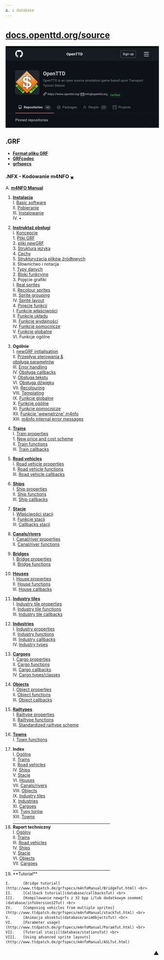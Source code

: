 ```yaml
---
∆. : database
--- 
```

# [docs.openttd.org/source](http://docs.openttd.org/source/index.html)
 ![ottd](github-openttd.gif "OpenTTD")
## .GRF 
- **[Format pliku GRF ](https://github.com/extrazi/pl_m4nfo/wiki/formatGRF)** <br>
- **[GRFcodec](wiki/GRFcodec)** <br>
- **[grfspecs](http://www.ttdpatch.de/grfspecs/ )**

### .NFX - Kodowanie m4NFO <span title="przewinięcie na spód strony">[<small><sub>▼</sub></small>](index.md#spod)</span> 
A.		[**m4NFO Manual** ](database/m4NFOmanual) <br>
<!-- . . . . . . . . . . . . . . . . . . . . . . . . . . . . . . . . . . . -->
 1.	[**Instalacja**](database/installation) <br>
	I.		[Basic software](database/basic) <br>
	II.		[Pobieranie](database/download) <br>
	III.	[Instalowanie](database/instal) <br>
	IV.		• <br>
<!-- . . . . . . . . . . . . . . . . . instruktaż . . . . . . . . . . . . -->
 2.	[**Instruktaż obsługi**](database/instrukcja) <br>
	I.	[Koncepcje](database/basiConcepts ) <br>
		1.	[Pliki GRF](database/basiConcepts#grf-files) <br>
		2.	[pliki newGRF](database/basiConcepts#newgrf-files) <br>
		3.	[Struktura języka](database/basiConcepts#m4nfo-language-structure) <br>
		4.	[Cechy](database/basiConcepts#features) <br>
		5.	[Strukturyzacja plików źródłowych](database/basiConcepts#structuring) <br>
	II.	Słownictwo i notacja <br>
		1.	[Typy danych](database/dataTypes) <br>
		2.	[Bloki funkcyjne](database/functionBlocks) <br>
		3.	Pojęcie grafiki <br>
			I.		[Real sprites](database/realSprites) <br>
			II.		[Recolour sprites](http://www.ttdpatch.de/grfspecs/m4nfoManual/RecolourSprites.html) <br>
			III.	[Sprite grouping](http://www.ttdpatch.de/grfspecs/m4nfoManual/SpriteGrouping.html) <br>
			IV.		[Sprite layout](http://www.ttdpatch.de/grfspecs/m4nfoManual/SpriteLayout.html) <br>
		4.	[Pojęcie funkcji](database/conceptFunctions) <br>
			I.		[Funkcje właściwości](database/conceptFunctions#propertyfunctions) <br>
			II.		[Funkcje układu](database/conceptFunctions#layoutfunctions) <br>
			III.	[Funkcje wydajności](database/conceptFunctions#performancefunctions) <br>
			IV.		[Funkcje pomocnicze](database/conceptFunctions#auxiliaryfunctions) <br>
			V.		[Funkcje globalne](database/conceptFunctions#globalfunctions) <br>
			VI.		Funkcje ogólne <br>
<!-- . . . . . . . . . . . . . . . . . Ogólne  . . . . . . . . . . . . . -->
 3.	**Ogólnie** <br>
	I.		[newGRF initialisation](database/initialisation)  
	II.		[<span title="Flow of control">Przepływ sterowania</span> & <br /> obsługa parametrów](database/flowOfControl)  
	III.	[Error handling](http://www.ttdpatch.de/grfspecs/m4nfoManual/ErrorHandling.html) <br>
	IV.		[Obsługa callbacks](database/handlingCallbacks) <br>
	V.		[Obsługa tekstu](database/textHandling ) <br>
	VI.		[Obsługa dźwięku](database/soundHandling) <br>
	VII.	[Recolouring](http://www.ttdpatch.de/grfspecs/m4nfoManual/RecolouringFunctions.html) <br>
	VIII.	[Templating](http://www.ttdpatch.de/grfspecs/m4nfoManual/Templating.html) <br>
	IX.		[Funkcje globalne](database/globalFunctions) <br>
	X.		[Funkcje ogólne](database/generalFunctions) <br>
	XI.		[Funkcje pomocnicze](database/auxFunctions) <br>
	XII.	[Funkcje <span title=internal >'wewnętrzne'</span> m4nfo](database/m4nfoInternalFunctions) <br>
	XIII.	[m4nfo internal error messages](http://www.ttdpatch.de/grfspecs/m4nfoManual/m4nfoInternalErrors.html) <br>
<!-- . . . . . . . . . . . . . . . . . Koleje . . . . . . . . . . . . . . -->
 4.	[**Trains**](http://www.ttdpatch.de/grfspecs/m4nfoManual/Trains.html) <br>
	I.		[Train properties](http://www.ttdpatch.de/grfspecs/m4nfoManual/TrainProperties.html) <br>
		1.	[New price and cost scheme](http://www.ttdpatch.de/grfspecs/m4nfoManual/PriceCost.html) <br>
	II.		[Train functions](http://www.ttdpatch.de/grfspecs/m4nfoManual/TrainFunctions.html) <br>
	III.	[Train callbacks](http://www.ttdpatch.de/grfspecs/m4nfoManual/TrainCallbacks.html)  
<!-- . . . . . . . . . . . . . . . . . Pojazdy drogowe . . . . . . . . . -->
 5.	[**Road vehicles**](http://www.ttdpatch.de/grfspecs/m4nfoManual/rvs.html) <br>
	I.		[Road vehicle properties](http://www.ttdpatch.de/grfspecs/m4nfoManual/rvsProperties.html) <br>
	II.		[Road vehicle functions](http://www.ttdpatch.de/grfspecs/m4nfoManual/rvsFunctions.html) <br>
	III.	[Road vehicle callbacks](http://www.ttdpatch.de/grfspecs/m4nfoManual/rvsCallbacks.html) <br>
<!-- . . . . . . . . . . . . . . . . . Statki  . . . . . . . . . . . . . -->
 6.	[**Ships**](http://www.ttdpatch.de/grfspecs/m4nfoManual/Ships.html) <br>
	I.		[Ship properties](http://www.ttdpatch.de/grfspecs/m4nfoManual/ShipProperties.html)  
	II.		[Ship functions](http://www.ttdpatch.de/grfspecs/m4nfoManual/ShipFunctions.html) <br>
	III.	[Ship callbacks](http://www.ttdpatch.de/grfspecs/m4nfoManual/ShipCallbacks.html) <br>
<!-- . . . . . . . . . . . . . . . . . Stacje  . . . . . . . . . . . . . -->
 7. [**Stacje**](database/stations) <br>
	I.		[Właściwości stacji](database/stationProperties) <br>
	II.		[Funkcje stacji](database/stationFunctions) <br>
	III.	[Callbacks stacji](database/stationCallbacks)  
<!-- . . . . . . . . . . . . . . . . . Kanały . . . . . . . . . . . . . . -->
 8.	[**Canals/rivers**](http://www.ttdpatch.de/grfspecs/m4nfoManual/Canals.html) <br>
	I.	[Canal/river properties](http://www.ttdpatch.de/grfspecs/m4nfoManual/CanalProperties.html) <br>
	II.	[Canal/river functions](http://www.ttdpatch.de/grfspecs/m4nfoManual/CanalFunctions.html)  
<!-- . . . . . . . . . . . . . . . . . Mosty . . . . . . . . . . . . . . . -->
 9.	[**Bridges**](http://www.ttdpatch.de/grfspecs/m4nfoManual/Bridges.html) <br>
	I.	[Bridge properties](http://www.ttdpatch.de/grfspecs/m4nfoManual/BridgeProperties.html) <br>
	II.	[Bridge functions](http://www.ttdpatch.de/grfspecs/m4nfoManual/BridgeFunctions.html)  
<!-- . . . . . . . . . . . . . . . . . Domy . . . . . . . . . . . . . . . . -->
 10.	[**Houses**](http://www.ttdpatch.de/grfspecs/m4nfoManual/Houses.html) <br>
	I.		[House properties](http://www.ttdpatch.de/grfspecs/m4nfoManual/HouseProperties.html) <br>
	II.		[House functions](http://www.ttdpatch.de/grfspecs/m4nfoManual/HouseFunctions.html) <br>
	III.	[House callbacks](http://www.ttdpatch.de/grfspecs/m4nfoManual/HouseCallbacks.html)  
<!-- . . . . . . . . . . . . . . . . . kafle btanży . . . . . . . . . . . . -->
 11.	[**Industry tiles**](http://www.ttdpatch.de/grfspecs/m4nfoManual/Industrytiles.html) <br>
	I.		[Industry tile properties](http://www.ttdpatch.de/grfspecs/m4nfoManual/IndustrytileProperties.html) <br>
	II.		[Industry tile functions](http://www.ttdpatch.de/grfspecs/m4nfoManual/IndustrytileFunctions.html) <br>
	III.	[Industry tile callbacks](http://www.ttdpatch.de/grfspecs/m4nfoManual/IndustrytileCallbacks.html) <br>
<!-- . . . . . . . . . . . . . . . . . branże . . . . . . . . . . . . . . . -->
 12.	[**Industries**](http://www.ttdpatch.de/grfspecs/m4nfoManual/Industries.html) <br>
	I.		[Industry properties](http://www.ttdpatch.de/grfspecs/m4nfoManual/IndustryProperties.html) <br>
	II.		[Industry functions](http://www.ttdpatch.de/grfspecs/m4nfoManual/IndustryFunctions.html) <br>
	III.	[Industry callbacks](http://www.ttdpatch.de/grfspecs/m4nfoManual/IndustryCallbacks.html) <br>
	IV.		[Industry types](http://www.ttdpatch.de/grfspecs/m4nfoManual/IndustryTypes.html)  
<!-- . . . . . . . . . . . . . . . . . Ładunki. . . . . . . . . . . . . . . -->
 13.	[**Cargoes**](http://www.ttdpatch.de/grfspecs/m4nfoManual/Cargoes.html) <br>
	I.		[Cargo properties](http://www.ttdpatch.de/grfspecs/m4nfoManual/CargoProperties.html) <br>
	II.		[Cargo functions](http://www.ttdpatch.de/grfspecs/m4nfoManual/CargoFunctions.html) <br>
	III.	[Cargo callbacks](http://www.ttdpatch.de/grfspecs/m4nfoManual/CargoCallbacks.html) <br>
	IV.		[Cargo types/classes](http://www.ttdpatch.de/grfspecs/m4nfoManual/CargoTypes.html) <br>
<!-- . . . . . . . . . . . . . . . . . Obiekty . . . . . . . . . . . . . . . -->
 14.	[**Objects**](http://www.ttdpatch.de/grfspecs/m4nfoManual/Objects.html) <br>
	I.		[Object properties](http://www.ttdpatch.de/grfspecs/m4nfoManual/ObjectProperties.html) <br>
	II.		[Object functions](http://www.ttdpatch.de/grfspecs/m4nfoManual/ObjectFunctions.html) <br>
	III.	[Object callbacks](http://www.ttdpatch.de/grfspecs/m4nfoManual/ObjectCallbacks.html) <br>
<!-- . . . . . . . . . . . . . . . . . Typy kolei. . . . . . . . . . . . . . -->
 15.	[**Railtypes**](database/railTypes) <br>
	I.		[Railtype properties](http://www.ttdpatch.de/grfspecs/m4nfoManual/RailtypeProperties.html) <br>
	II.		[Railtype functions](database/railTypeFunctions) <br>
	III.	[Standardized railtype scheme](http://www.ttdpatch.de/grfspecs/m4nfoManual/RailtypeScheme.html) <br>
<!-- . . . . . . . . . . . . . . . . Miejscowości . . . . . . . . . . . . . . -->
 16.	[**Towns**](http://www.ttdpatch.de/grfspecs/m4nfoManual/Towns.html) <br>
	I.		[Town functions](http://www.ttdpatch.de/grfspecs/m4nfoManual/TownFunctions.html) <br>
<!-- . . . . . . . . . . . . . . . . Indeks . . . . . . . . . . . . . . . . . -->
 17.	**Index** <br>
	I.		[Ogólne](database/indexGeneral) <br>
	II.		[Trains](http://www.ttdpatch.de/grfspecs/m4nfoManual/IndexTrains.html) <br>
	II.		[Road vehicles](http://www.ttdpatch.de/grfspecs/m4nfoManual/Indexrvs.html) <br>
	IV.		[Ships](http://www.ttdpatch.de/grfspecs/m4nfoManual/IndexShips.html) <br>
	V.		[Stacje](database/indexStations) <br>
	VI.		[Houses](http://www.ttdpatch.de/grfspecs/m4nfoManual/IndexHouses.html) <br>
	VII.	[Canals/rivers](http://www.ttdpatch.de/grfspecs/m4nfoManual/IndexCanals.html) <br>
	VIII.	[Objects](http://www.ttdpatch.de/grfspecs/m4nfoManual/IndexObjects.html) <br>
	IX.		[Industry tiles](http://www.ttdpatch.de/grfspecs/m4nfoManual/IndexIndustrytiles.html) <br>
	X.		[Industries](http://www.ttdpatch.de/grfspecs/m4nfoManual/IndexIndustries.html) <br>
	XI.		[Cargoes](http://www.ttdpatch.de/grfspecs/m4nfoManual/IndexCargoes.html) <br>
	XII.	[Typy <span title=Rail>torów</span>](database/indexRailTypes) <br>
	XIII.	[Towns](http://www.ttdpatch.de/grfspecs/m4nfoManual/IndexTowns.html) <br><!--
--><!--#:-->     __________________________________________________
 18.	**Raport techniczny** <br>
	I.		[Ogólny](database/tR_general) <br>
	II.		[Trains](http://www.ttdpatch.de/grfspecs/m4nfoManual/TR_trains.html) <br>
	III.	[Road vehicles](http://www.ttdpatch.de/grfspecs/m4nfoManual/TR_rvs.html) <br>
	IV.		[Ships](http://www.ttdpatch.de/grfspecs/m4nfoManual/TR_ships.html) <br>
	V.		[Stacje](database/tR_stations) <br>
	VI.		[Objects](http://www.ttdpatch.de/grfspecs/m4nfoManual/TR_objects.html) <br>
	VII.	[Cargoes](http://www.ttdpatch.de/grfspecs/m4nfoManual/TR_cargoes.html) <br><!--
--> __________________________________________________
 19.	<!--***-->**Tutorial** <br>
	I.		[Bridge tutorial](http://www.ttdpatch.de/grfspecs/m4nfoManual/BridgeTut.html) <br>
	II.		[Callback tutorial](database/callbacksTut) <br>
	III.	[Kompilowanie newgrfs z 32 bpp i/lub dodatkowym zoomem](database/infoVersion32Tut) <br>
	IV.		[Composing vehicles from multiple sprites](http://www.ttdpatch.de/grfspecs/m4nfoManual/stackTut.html) <br>
	V.		[Animacja obiektu](database/animObjectsTut) <br>
	VI.		[Parameter usage](http://www.ttdpatch.de/grfspecs/m4nfoManual/ParamTut.html) <br>
	VII.	[Tutorial stacji](database/stationsTut) <br>
	VIII.	[Using advanced sprite layouts](http://www.ttdpatch.de/grfspecs/m4nfoManual/ASLTut.html) 

#### [<span id="spod" title="przewinięcie na top strony" style="float:right"><big>▲</big></span>](index.md#top) <!--<font color=white> ♪ 	 ♫ </font>-->
<!--:--><!-- __NEWSECTIONLINK__ -->
